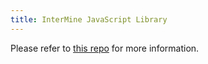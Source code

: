 ```yaml
---
title: InterMine JavaScript Library
---
```


Please refer to [this repo](https://github.com/alexkalderimis/imjs) for more information.